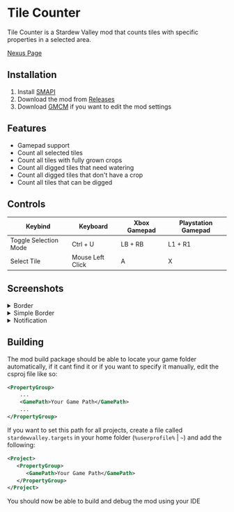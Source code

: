 # Tile Counter
Tile Counter is a Stardew Valley mod that counts tiles with specific properties in a selected area.

[Nexus Page](https://www.nexusmods.com/stardewvalley/mods/35853)

## Installation
1. Install [SMAPI](https://smapi.io)
2. Download the mod from [Releases](https://github.com/FawazTakahji/StardewTileCounter/releases)
3. Download [GMCM](https://www.nexusmods.com/stardewvalley/mods/5098) if you want to edit the mod settings

## Features
- Gamepad support
- Count all selected tiles
- Count all tiles with fully grown crops
- Count all digged tiles that need watering
- Count all digged tiles that don't have a crop
- Count all tiles that can be digged

## Controls
| Keybind | Keyboard | Xbox Gamepad | Playstation Gamepad |
| --- | --- | --- | --- |
| Toggle Selection Mode | Ctrl + U | LB + RB | L1 + R1 |
| Select Tile | Mouse Left Click | A | X |


## Screenshots
<details>
  <summary>Border</summary>

  ![Border](assets/screenshots/border.png)
</details>
<details>
  <summary>Simple Border</summary>

  ![Simple Border](assets/screenshots/simpleborder.png)
</details>
<details>
  <summary>Notification</summary>

  ![Notification](assets/screenshots/notification.png)
</details>

## Building
The mod build package should be able to locate your game folder automatically, if it cant find it or if you want to specify it manually, edit the csproj file like so:
```xml
<PropertyGroup>
    ...
    <GamePath>Your Game Path</GamePath>
    ...
</PropertyGroup>
```
If you want to set this path for all projects, create a file called `stardewvalley.targets` in your home folder (`%userprofile%` | `~`) and add the following:
```xml
<Project>
   <PropertyGroup>
      <GamePath>Your Game Path</GamePath>
   </PropertyGroup>
</Project>
```

You should now be able to build and debug the mod using your IDE
